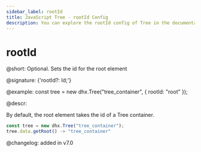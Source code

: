 ```yaml
---
sidebar_label: rootId
title: JavaScript Tree - rootId Config 
description: You can explore the rootId config of Tree in the documentation of the DHTMLX JavaScript UI library. Browse developer guides and API reference, try out code examples and live demos, and download a free 30-day evaluation version of DHTMLX Suite 7.
---
```


# rootId

@short: Optional. Sets the id for the root element

@signature: {'rootId?: Id;'}

@example:
const tree = new dhx.Tree("tree_container", {
    rootId: "root"
});

@descr:

By default, the root element takes the id of a Tree container.

~~~js
const tree = new dhx.Tree("tree_container");
tree.data.getRoot() -> "tree_container"
~~~

@changelog: added in v7.0
